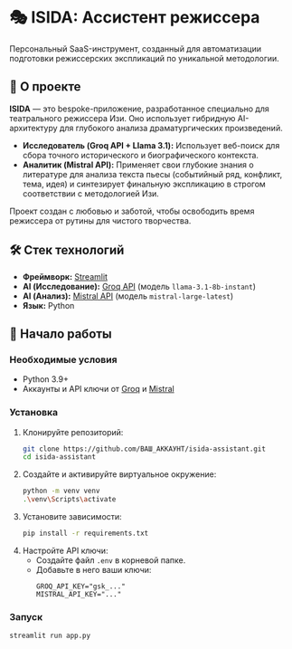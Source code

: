 # 🎭 ISIDA: Ассистент режиссера

Персональный SaaS-инструмент, созданный для автоматизации подготовки режиссерских экспликаций по уникальной методологии.

## 🚀 О проекте

**ISIDA** — это bespoke-приложение, разработанное специально для театрального режиссера Изи. Оно использует гибридную AI-архитектуру для глубокого анализа драматургических произведений.

- **Исследователь (Groq API + Llama 3.1):** Использует веб-поиск для сбора точного исторического и биографического контекста.
- **Аналитик (Mistral API):** Применяет свои глубокие знания о литературе для анализа текста пьесы (событийный ряд, конфликт, тема, идея) и синтезирует финальную экспликацию в строгом соответствии с методологией Изи.

Проект создан с любовью и заботой, чтобы освободить время режиссера от рутины для чистого творчества.

## 🛠️ Стек технологий

*   **Фреймворк:** [Streamlit](https://streamlit.io/)
*   **AI (Исследование):** [Groq API](https://groq.com/) (модель `llama-3.1-8b-instant`)
*   **AI (Анализ):** [Mistral API](https://mistral.ai/) (модель `mistral-large-latest`)
*   **Язык:** Python

## 🏁 Начало работы

### Необходимые условия

*   Python 3.9+
*   Аккаунты и API ключи от [Groq](https://console.groq.com/keys) и [Mistral](https://console.mistral.ai/api-keys/)

### Установка

1.  Клонируйте репозиторий:
    ```sh
    git clone https://github.com/ВАШ_АККАУНТ/isida-assistant.git
    cd isida-assistant
    ```
2.  Создайте и активируйте виртуальное окружение:
    ```sh
    python -m venv venv
    .\venv\Scripts\activate
    ```
3.  Установите зависимости:
    ```sh
    pip install -r requirements.txt
    ```
4.  Настройте API ключи:
    *   Создайте файл `.env` в корневой папке.
    *   Добавьте в него ваши ключи:
        ```env
        GROQ_API_KEY="gsk_..."
        MISTRAL_API_KEY="..."
        ```

### Запуск

```sh
streamlit run app.py
```